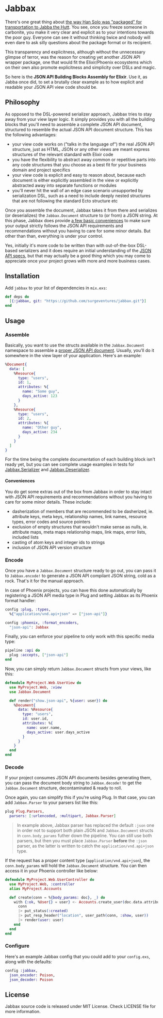 # Jabbax

There's one great thing about [the way Han Solo was "packaged" for transportation to Jabba the
Hutt][Han Solo serialization]. You see, once you freeze someone in carbonite, you make it very
clear and explicit as to your intentions towards the poor guy. Everyone can see it without thinking
twice and nobody will even dare to ask silly questions about the package format or its recipient.

This transparency and explicitness, although without the unnecessary glimpse of terror, was the
reason for creating yet another JSON API wrapper package, one that would fit the Elixir/Phoenix
ecosystems which on their own also promote explicitness and simplicity over DSLs and magic.

So here is the **JSON API Building Blocks Assembly for Elixir**. Use it, as Jabba once did, to set
a brutally clear example as to how explicit and readable your JSON API view code should be.

## Philosophy

As opposed to the DSL-powered serializer approach, Jabbax tries to stay away from your view
layer logic. It simply provides you with all the building blocks that you'll need to assemble a
complete JSON API document, structured to resemble the actual JSON API document structure. This has
the following advantages:

- your view code works on ("talks in the language of") the real JSON API structure, just as HTML,
  JSON or any other views are meant express structures of the relevant standard with Elixir code
- you have the flexibility to abstract away common or repetitive parts into any code structures
  that you choose as a best fit for your business domain and project specifics
- your view code is explicit and easy to reason about, because each document is either explicitly
  assembled in the view or explicitly abstracted away into separate functions or modules
- you'll never hit the wall of an edge case scenario unsupported by serialization DSL, such as a
  need to include deeply nested structures that are not following the standard Ecto structure etc

Once you assemble the document, Jabbax takes it from there and serializes (or deserializes) the
`Jabbax.Document` structure to (or from) a JSON string. At this phase, Jabbax does provide [a few
basic conveniences](#conveniences) to make sure your output strictly follows the JSON API
requirements and recommendations without you having to care for some minor details. But other than
than, everything is under your control.

Yes, initially it's more code to be written than with out-of-the-box DSL-based serializers and it
does require an initial understanding of the [JSON API specs][JSON API spec], but that may actually
be a good thing which you may come to appreciate once your project grows with more and more
business cases.

## Installation

Add `jabbax` to your list of dependencies in `mix.exs`:

```elixir
def deps do
  [{:jabbax, git: "https://github.com/surgeventures/jabbax.git"}]
end
```

## Usage

### Assemble

Basically, you want to use the structs available in the `Jabbax.Document` namespace to assemble a
[proper JSON API document][JSON API spec]. Usually, you'll do it somewhere in the view layer of
your application. Here's an example:

```elixir
%Document{
  data: [
    %Resource{
      type: "users",
      id: 1,
      attributes: %{
        name: "Some guy",
        days_active: 123
      }
    },
    %Resource{
      type: "users",
      id: 2,
      attributes: %{
        name: "Other guy",
        days_active: 234
      }
    }
  ]
}
```

For the time being the complete documentation of each building block isn't ready yet, but you can
see complete usage examples in tests for [Jabbax.Serializer](./test/jabbax/serializer_test.exs) and
[Jabbax.Deserializer](./test/jabbax/deserializer_test.exs).

#### Conveniences

You do get some extras out of the box from Jabbax in order to stay intact with JSON API
requirements and recommendations without you having to care for some minor details. These include:

- dasherization of members that are recommended to be dasherized, ie. attribute keys, meta keys,
  relationship names, link names, resource types, error codes and source pointers
- exclusion of empty structures that wouldn't make sense as nulls, ie. attribute maps, meta maps
  relationship maps, link maps, error lists, included lists
- casting of atom keys and integer ids to strings
- inclusion of JSON API version structure

### Encode

Once you have a `Jabbax.Document` structure ready to go out, you can pass it to `Jabbax.encode!`
to generate a JSON API compilant JSON string, cold as a rock. That's it for the manual approach.

In case of Phoenix projects, you can have this done automatically by registering a JSON API media
type in Plug and setting Jabbax as its Phoenix format handler:

```elixir
config :plug, :types,
  %{"application/vnd.api+json" => ["json-api"]}

config :phoenix, :format_encoders,
  "json-api": Jabbax
```

Finally, you can enforce your pipeline to only work with this specific media type:

```elixir
pipeline :api do
  plug :accepts, ["json-api"]
end
```

Now, you can simply return `Jabbax.Document` structs from your views, like this:

```elixir
defmodule MyProject.Web.UserView do
  use MyProject.Web, :view
  use Jabbax.Document

  def render("show.json-api", %{user: user}) do
    %Document{
      data: %Resource{
        type: "users",
        id: user.id,
        attributes: %{
          name: user.name,
          days_active: user.days_active
        }
      }
    }
  end
end
```

### Decode

If your project consumes JSON API documents besides generating them, you can pass the document body
string to `Jabbax.decode!` to get the `Jabbax.Document` structure, decontaminated & ready to roll.

Once again, you can simplify this if you're using Plug. In that case, you can add
`Jabbax.Parser` to your parsers list like this:

```elixir
plug Plug.Parsers,
  parsers: [:urlencoded, :multipart, Jabbax.Parser]
```

> In example above, Jabbax parser has replaced the default `:json` one in order not to support both
plain JSON and `Jabbax.Document` structs in `conn.body_params` futher down the pipeline. You can
still use both parsers, but then you must place `Jabbax.Parser` **before** the `:json` parser, as
the latter is written to catch the `application/vnd.api+json` type.

If the request has a proper content type (`application/vnd.api+json`), the `conn.body_params` will
hold the `Jabbax.Document` structure. You can then access it in your Phoenix controller like below:

```elixir
defmodule MyProject.Web.UserController do
  use MyProject.Web, :controller
  alias MyProject.Accounts

  def create(conn = %{body_params: doc}, _) do
    with {:ok, %User{} = user} <- Accounts.create_user(doc.data.attributes) do
      conn
      |> put_status(:created)
      |> put_resp_header("location", user_path(conn, :show, user))
      |> render(user: user)
    end
  end
end
```

### Configure

Here's an example Jabbax config that you could add to your `config.exs`, along with the defaults:

```elixir
config :jabbax,
  json_encoder: Poison,
  json_decoder: Poison
```

## License

Jabbax source code is released under MIT License. Check LICENSE file for more information.

[Han Solo serialization]: https://www.youtube.com/watch?v=qND0aIXOLbw
[JSON API spec]: http://jsonapi.org/format

